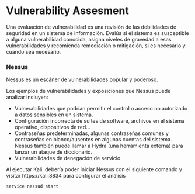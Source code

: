 # Vulnerability Assesment

Una evaluación de vulnerabilidad es una revisión de las debilidades de seguridad en un sistema de información. Evalúa si el sistema es susceptible a alguna vulnerabilidad conocida, asigna niveles de gravedad a esas vulnerabilidades y recomienda remediación o mitigación, si es necesario y cuando sea necesario.

### Nessus
Nessus es un escáner de vulnerabilidades popular y poderoso.

Los ejemplos de vulnerabilidades y exposiciones que Nessus puede analizar incluyen:

- Vulnerabilidades que podrían permitir el control o acceso no autorizado a datos sensibles en un sistema.
- Configuración incorrecta de suites de software, archivos en el sistema operativo, dispositivos de red...
- Contraseñas predeterminadas, algunas contraseñas comunes y contraseñas en blanco/ausentes en algunas cuentas del sistema. Nessus también puede llamar a Hydra (una herramienta externa) para lanzar un ataque de diccionario.
- Vulnerabilidades de denegación de servicio

Al ejecutar Kali, debería poder iniciar Nessus con el siguiente comando y visitar https://kali:8834 para configurar el análisis
```
service nessud start
```
